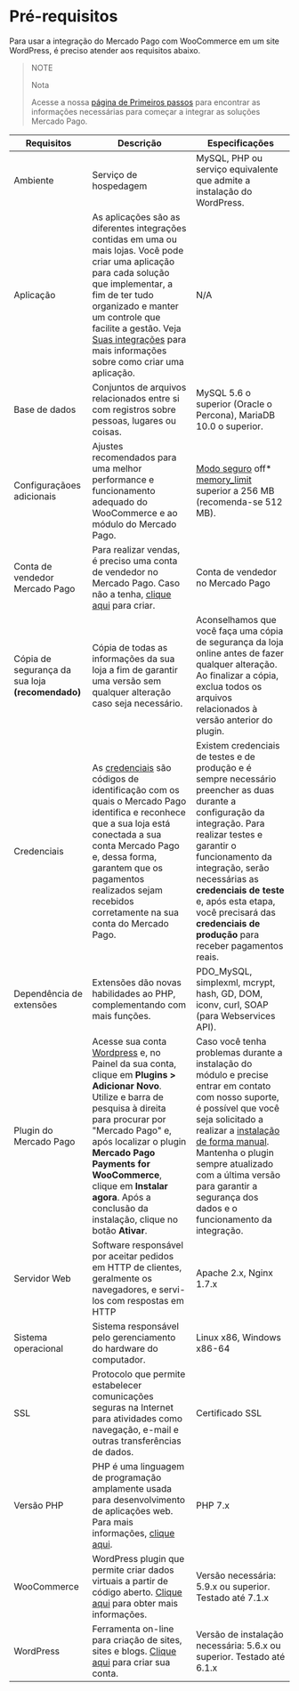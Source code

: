# Pré-requisitos

Para usar a integração do Mercado Pago com WooCommerce em um site WordPress, é preciso atender aos requisitos abaixo.

> NOTE
>
> Nota
>
> Acesse a nossa [página de Primeiros passos](/developers/pt/docs/getting-started) para encontrar as informações necessárias para começar a integrar as soluções Mercado Pago.

| Requisitos | Descrição | Especificações |
|---|---|---|
| Ambiente | Serviço de hospedagem | MySQL, PHP ou serviço equivalente que admite a instalação do WordPress. |
| Aplicação | As aplicações são as diferentes integrações contidas em uma ou mais lojas. Você pode criar uma aplicação para cada solução que implementar, a fim de ter tudo organizado e manter um controle que facilite a gestão. Veja [Suas integrações](/developers/pt/docs/woocommerce/additional-content/your-integrations/introduction) para mais informações sobre como criar uma aplicação. | N/A |
| Base de dados | Conjuntos de arquivos relacionados entre si com registros sobre pessoas, lugares ou coisas. | MySQL 5.6 o superior (Oracle o Percona), MariaDB 10.0 o superior.  |
| Configuraçãoes adicionais | Ajustes recomendados para uma melhor performance e funcionamento adequado do WooCommerce e ao módulo do Mercado Pago. | [Modo seguro](https://wordpress.org/plugins/safe-mode/) off* [memory_limit](https://docs.woocommerce.com/document/increasing-the-wordpress-memory-limit/) superior a 256 MB (recomenda-se 512 MB).|
| Conta de vendedor Mercado Pago | Para realizar vendas, é preciso uma conta de vendedor no Mercado Pago. Caso não a tenha, [clique aqui](https://www.mercadopago[FAKER][URL][DOMAIN]/hub/registration/landing) para criar.| Conta de vendedor no Mercado Pago |
| Cópia de segurança da sua loja **(recomendado)** | Cópia de todas as informações da sua loja a fim de garantir uma versão sem qualquer alteração caso seja necessário. | Aconselhamos que você faça uma cópia de segurança da loja online antes de fazer qualquer alteração. Ao finalizar a cópia, exclua todos os arquivos relacionados à versão anterior do plugin. |
| Credenciais | As [credenciais](/developers/pt/docs/woocommerce/additional-content/your-integrations/credentials) são códigos de identificação com os quais o Mercado Pago identifica e reconhece que a sua loja está conectada a sua conta Mercado Pago e, dessa forma, garantem que os pagamentos realizados sejam recebidos corretamente na sua conta do Mercado Pago. | Existem credenciais de testes e de produção e é sempre necessário preencher as duas durante a configuração da integração. Para realizar testes e garantir o funcionamento da integração, serão necessárias as **credenciais de teste** e, após esta etapa, você precisará das **credenciais de produção** para receber pagamentos reais. |
| Dependência de extensões | Extensões dão novas habilidades ao PHP, complementando com mais funções. | PDO_MySQL, simplexml, mcrypt, hash, GD, DOM, iconv, curl, SOAP (para Webservices API).|
| Plugin do Mercado Pago | Acesse sua conta [Wordpress](https://wordpress.com/) e, no Painel da sua conta, clique em **Plugins > Adicionar Novo**. Utilize e barra de pesquisa à direita para procurar por "Mercado Pago" e, após localizar o plugin **Mercado Pago Payments for WooCommerce**, clique em **Instalar agora**. Após a conclusão da instalação, clique no botão **Ativar**.| Caso você tenha problemas durante a instalação do módulo e precise entrar em contato com nosso suporte, é possível que você seja solicitado a realizar a [instalação de forma manual](/developers/pt/docs/woocommerce/installation/manual). Mantenha o plugin sempre atualizado com a última versão para garantir a segurança dos dados e o funcionamento da integração. |
| Servidor Web | Software responsável por aceitar pedidos em HTTP de clientes, geralmente os navegadores, e servi-los com respostas em HTTP | Apache 2.x, Nginx 1.7.x |
| Sistema operacional | Sistema responsável pelo gerenciamento do hardware do computador. | Linux x86, Windows x86-64 |
| SSL | Protocolo que permite estabelecer comunicações seguras na Internet para atividades como navegação, e-mail e outras transferências de dados. | Certificado SSL |
| Versão PHP | PHP é uma linguagem de programação amplamente usada para desenvolvimento de aplicações web. Para mais informações, [clique aqui](https://www.php.net/). | PHP 7.x |
| WooCommerce | WordPress plugin que permite criar dados virtuais a partir de código aberto. [Clique aqui](https://woocommerce.com/es-es/woocommerce-features/) para obter mais informações. | Versão necessária: 5.9.x ou superior. Testado até 7.1.x |
| WordPress | Ferramenta on-line para criação de sites, sites e blogs. [Clique aqui](https://es.wordpress.org/) para criar sua conta. | Versão de instalação necessária: 5.6.x ou superior. Testado até 6.1.x |